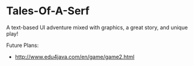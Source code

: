 # Tales-Of-A-Serf
A text-based UI adventure mixed with graphics, a great story, and unique play!


Future Plans:
- http://www.edu4java.com/en/game/game2.html
